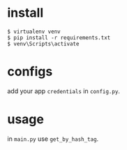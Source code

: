 # install
```
$ virtualenv venv
$ pip install -r requirements.txt
$ venv\Scripts\activate
```
# configs
add your app `credentials` in `config.py`.

# usage 
in `main.py` use `get_by_hash_tag`.